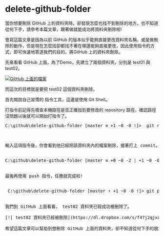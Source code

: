 ﻿# delete-github-folder

當你想要刪除 GitHub 上的資料夾時，卻發現怎麼也找不到刪除的地方，也不知道從何下手，請參考本篇文章，跟著做就能成功將資料夾刪除啦!


會寫這篇文章是因為以前 GitHub 的版本似乎能夠直接更改資料夾名稱，或是做刪除的動作，但是現在怎麼找卻都找不著在哪邊能夠直接更改，因此使用指令的方式，即可快速地答道我們的目的，將GitHub 上的資料夾刪除。

先來看看 GitHub 上面，為了Demo，先建立了兩個資料夾，分別是 test01 與 test02。

[![ GitHub 上面的檔案](https://dl.dropbox.com/s/fjld77t8bm2kb6y/2016-11-01_01.jpg "GitHub 上面的檔案")](https://dl.dropbox.com/s/fjld77t8bm2kb6y/2016-11-01_01.jpg)

而這次的目標就是要把 test02 這個資料夾刪除。

首先開啟自己習慣的 指令工具，這邊是使用 Git Shell。

打指令前記得先檢查本機路徑是否正確指到要修改的 repository 路徑，確認路徑沒問題以後就可以開始打指令了。


<pre>
C:\github\delete-github-folder [master ≡ +1 ~0 -0 !]>  git rm -r --cached test02
<pre/>


輸入這項指令後，你會看到他已經把該資料夾內的檔案刪除，接著打上 commit。


C:\github\delete-github-folder [master ≡ +0 ~0 -2 | +1 ~0 -0 !]> git commit -m 'remove folder'


最後再使用 push 指令，任務就完成啦!


 C:\github\delete-github-folder [master ↑ +1 ~0 -0 !]> git push origin master


我們到 GitHub 上面看看， test02 資料夾已經成功被刪除了。

[![ test02 資料夾已經被刪除](https://dl.dropbox.com/s/f47j2qjxaicqq69/2016-11-01_02.jpg "test02 資料夾已經被刪除")](https://dl.dropbox.com/s/f47j2qjxaicqq69/2016-11-01_02.jpg)

希望這篇文章可以幫助到想刪除 GitHub 上面的資料夾，卻不知道從何下手的朋友，下台一鞠躬。
